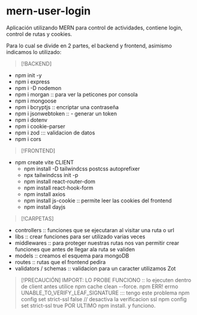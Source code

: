 # mern-user-login
Aplicación utilizando MERN para control de actividades, contiene login, control de rutas y cookies.

Para lo cual se divide en 2 partes, el backend y frontend, asimismo indicamos lo utilizado:
> [!BACKEND]
   - npm init -y 
   - npm i express
   - npm i -D nodemon
   - npm i morgan   :: para ver la peticones por consola
   - npm i mongoose
   - npm i bcryptjs  :: encriptar una contraseña 
   - npm i jsonwebtoken  :: - generar un token
   - npm i dotenv
   - npm i cookie-parser
   - npm i zod   ::: validacion de datos
   - npm i cors

> [!FRONTEND]
  -  npm create vite
    CLIENT
       - npm install -D tailwindcss postcss autoprefixer
       - npx tailwindcss init -p
       - npm install react-router-dom
       - npm install react-hook-form
       - npm install axios
       - npm install js-cookie :: permite leer las cookies del frontend
       - npm install dayjs

> [!CARPETAS]
- controllers   :: funciones que se ejecutaran al visitar una ruta o url
- libs          :: crear funciones para ser utilizado varias veces
- middlewares   :: para proteger nuestras rutas nos van permitir crear funciones que antes de llegar ala ruta se validen
- models        :: creamos el esquema para mongoDB
- routes        :: rutas que el frontend pedira
- validators / schemas :: validacion para un caracter utilizamos Zot

> [!PRECAUCIÓN]
IMPORT: LO PROBE FUNCIONO :: lo ejecuten dentro de client  antes utilice  npm cache clean --force.
npm ERR! errno UNABLE_TO_VERIFY_LEAF_SIGNATURE ::: tengo este problema
npm config set strict-ssl false   // desactiva la verificacion ssl
npm config set strict-ssl true
> POR ULTIMO npm install. y funciono.